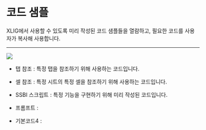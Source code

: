 
# 코드 샘플

XLIG에서 사용할 수 있도록 미리 작성된 코드 샘플들을 열람하고, 필요한 코드를 사용자가 복사해 사용합니다.

---

<img src = "https://user-images.githubusercontent.com/86198387/203680084-d2fd3f85-1aee-4d9c-ae63-ce0c7db50128.png" />


- 탭 참조 : 특정 탭을 참조하기 위해 사용하는 코드입니다.

<div>

- 셀 참조 : 특정 시트의 특정 셀을 참조하기 위해 사용하는 코드입니다. </div>

<div>

- SSBI 스크립트 : 특정 기능을 구현하기 위해 미리 작성된 코드입니다.</div>

<div>

- 프롬프트 : </div>

<div>

- 기본코드4 : </div>


